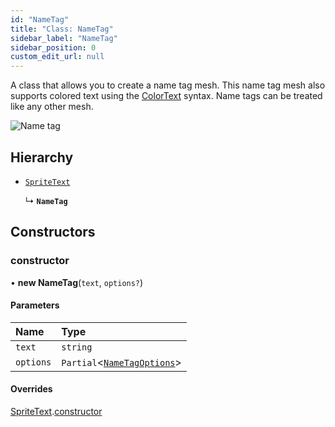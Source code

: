```yaml
---
id: "NameTag"
title: "Class: NameTag"
sidebar_label: "NameTag"
sidebar_position: 0
custom_edit_url: null
---
```


A class that allows you to create a name tag mesh. This name tag mesh also supports colored text
using the [ColorText](ColorText.md) syntax. Name tags can be treated like any other mesh.

![Name tag](/img/docs/nametag.png)

## Hierarchy

- [`SpriteText`](SpriteText.md)

  ↳ **`NameTag`**

## Constructors

### constructor

• **new NameTag**(`text`, `options?`)

#### Parameters

| Name | Type |
| :------ | :------ |
| `text` | `string` |
| `options` | `Partial`<[`NameTagOptions`](../modules.md#nametagoptions-2)\> |

#### Overrides

[SpriteText](SpriteText.md).[constructor](SpriteText.md#constructor-2)
